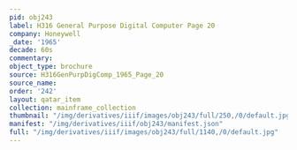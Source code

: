 ```yaml
---
pid: obj243
label: H316 General Purpose Digital Computer Page 20
company: Honeywell
_date: '1965'
decade: 60s
commentary:
object_type: brochure
source: H316GenPurpDigComp_1965_Page_20
source_name:
order: '242'
layout: qatar_item
collection: mainframe_collection
thumbnail: "/img/derivatives/iiif/images/obj243/full/250,/0/default.jpg"
manifest: "/img/derivatives/iiif/obj243/manifest.json"
full: "/img/derivatives/iiif/images/obj243/full/1140,/0/default.jpg"
---
```

